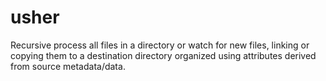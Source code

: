 # usher

Recursive process all files in a directory or watch for new files,
linking or copying them to a destination directory organized using
attributes derived from source metadata/data.
